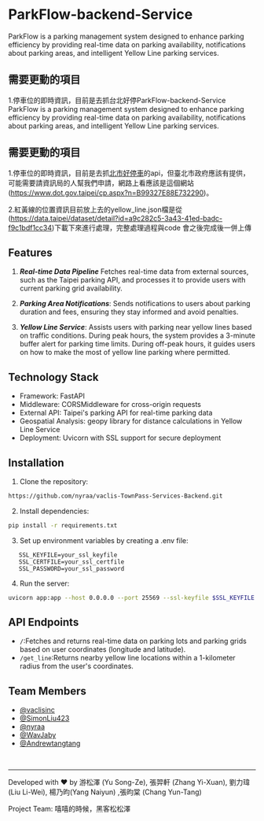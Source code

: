 # ParkFlow-backend-Service
ParkFlow is a parking management system designed to enhance parking efficiency by providing real-time data on parking availability, notifications about parking areas, and intelligent Yellow Line parking services.


## 需要更動的項目
1.停車位的即時資訊，目前是去抓台北好停ParkFlow-backend-Service
ParkFlow is a parking management system designed to enhance parking efficiency by providing real-time data on parking availability, notifications about parking areas, and intelligent Yellow Line parking services.


## 需要更動的項目
1.停車位的即時資訊，目前是去抓[北市好停車](https://itaipeiparking.pma.gov.taipei/)的api，但臺北市政府應該有提供，可能需要請資訊局的人幫我們申請，網路上看應該是這個網站(https://www.dot.gov.taipei/cp.aspx?n=B99327E88E732290)。

2.紅黃線的位置資訊目前放上去的yellow_line.json檔是從(https://data.taipei/dataset/detail?id=a9c282c5-3a43-41ed-badc-f9c1bdf1cc34)下載下來進行處理，完整處理過程與code
會之後完成後一併上傳



## Features
1. ***Real-time Data Pipeline***
Fetches real-time data from external sources, such as the Taipei parking API, and processes it to provide users with current parking grid availability.

2. ***Parking Area Notifications***:
Sends notifications to users about parking duration and fees, ensuring they stay informed and avoid penalties.

3. ***Yellow Line Service***:
Assists users with parking near yellow lines based on traffic conditions. During peak hours, the system provides a 3-minute buffer alert for parking time limits. During off-peak hours, it guides users on how to make the most of yellow line parking where permitted.


## Technology Stack

- Framework: FastAPI
- Middleware: CORSMiddleware for cross-origin requests
- External API: Taipei's parking API for real-time parking data
- Geospatial Analysis: geopy library for distance calculations in Yellow Line Service
- Deployment: Uvicorn with SSL support for secure deployment


## Installation
1. Clone the repository:
```bash 
https://github.com/nyraa/vaclis-TownPass-Services-Backend.git
```

2. Install dependencies:
```bash
pip install -r requirements.txt
```

3. Set up environment variables by creating a .env file:
```env
   SSL_KEYFILE=your_ssl_keyfile
   SSL_CERTFILE=your_ssl_certfile
   SSL_PASSWORD=your_ssl_password
```
4. Run the server:
```bash
uvicorn app:app --host 0.0.0.0 --port 25569 --ssl-keyfile $SSL_KEYFILE --ssl-certfile $SSL_CERTFILE --ssl-keyfile-password $SSL_PASSWORD
```


## API Endpoints
- `/`:Fetches and returns real-time data on parking lots and parking grids based on user coordinates (longitude and latitude).
- `/get_line`:Returns nearby yellow line locations within a 1-kilometer radius from the user's coordinates.

## Team Members
- [@vaclisinc](https://www.github.com/vaclisinc)
- [@SimonLiu423](https://www.github.com/SimonLiu423)
- [@nyraa](https://github.com/nyraa)
- [@WavJaby](https://www.github.com/WavJaby)
- [@Andrewtangtang](https://www.github.com/Andrewtangtang) 


<br>

---


Developed with ❤️ by 游松澤 (Yu Song-Ze), 張羿軒 (Zhang Yi-Xuan), 劉力瑋 (Liu Li-Wei), 楊乃昀(Yang Naiyun) ,張昀棠 (Chang Yun-Tang)

Project Team: 嘻嘻的時候，黑客松松澤
